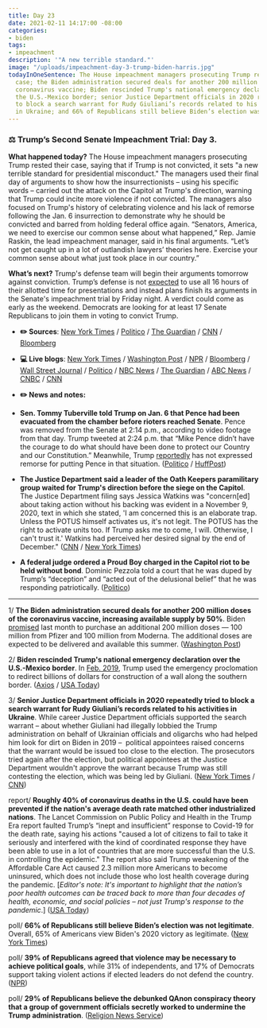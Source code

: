 ```yaml
---
title: Day 23
date: 2021-02-11 14:17:00 -08:00
categories:
- biden
tags:
- impeachment
description: '"A new terrible standard."'
image: "/uploads/impeachment-day-3-trump-biden-harris.jpg"
todayInOneSentence: The House impeachment managers prosecuting Trump rested their
  case; the Biden administration secured deals for another 200 million doses of the
  coronavirus vaccine; Biden rescinded Trump's national emergency declaration over
  the U.S.-Mexico border; senior Justice Department officials in 2020 repeatedly tried
  to block a search warrant for Rudy Giuliani’s records related to his activities
  in Ukraine; and 66% of Republicans still believe Biden’s election was not legitimate.
---
```


### ⚖️ Trump’s Second Senate Impeachment Trial: Day 3.

**What happened today?** The House impeachment managers prosecuting Trump rested their case, saying that if Trump is not convicted, it sets "a new terrible standard for presidential misconduct." The managers used their final day of arguments to show how the insurrectionists – using his specific words – carried out the attack on the Capitol at Trump's direction, warning that Trump could incite more violence if not convicted. The managers also focused on Trump's history of celebrating violence and his lack of remorse following the Jan. 6 insurrection to demonstrate why he should be convicted and barred from holding federal office again. “Senators, America, we need to exercise our common sense about what happened,” Rep. Jamie Raskin, the lead impeachment manager, said in his final arguments. “Let’s not get caught up in a lot of outlandish lawyers’ theories here. Exercise your common sense about what just took place in our country.”

**What’s next?** Trump's defense team will begin their arguments tomorrow against conviction. Trump’s defense is not [expected](https://www.politico.com/news/2021/02/11/trump-impeachment-defense-friday-468694) to use all 16 hours of their allotted time for presentations and instead plans finish its arguments in the Senate's impeachment trial by Friday night. A verdict could come as early as the weekend. Democrats are looking for at least 17 Senate Republicans to join them in voting to convict Trump.

* **✏️ Sources**: [New York Times](https://www.nytimes.com/2021/02/11/us/politics/trump-impeachment.html) / [Politico](https://www.politico.com/news/2021/02/11/trump-impeachment-trial-day-3-468588) / [The Guardian](https://www.theguardian.com/us-news/2021/feb/11/trump-impeachment-trial-democrats-senate) / [CNN](https://www.cnn.com/2021/02/11/politics/senate-impeachment-trial-day-3/index.html) / [Bloomberg](https://www.bloomberg.com/news/articles/2021-02-11/democrats-use-video-trump-s-own-words-in-blaming-him-for-riot?srnd=premium&sref=MIBMEEoj)

* **💻 Live blogs**: [New York Times](https://www.nytimes.com/live/2021/02/11/us/impeachment-trial) / [Washington Post](https://www.washingtonpost.com/politics/2021/02/11/senate-trump-impeachment-trial-live-updates/) / [NPR](https://www.npr.org/sections/trump-impeachment-trial-live-updates/2021/02/09/964619295/watch-live-trumps-2nd-senate-impeachment-trial-begins-tuesday) / [Bloomberg](https://www.bloomberg.com/news/articles/2021-02-11/trump-s-lack-of-remorse-a-focus-for-the-day-impeachment-update?srnd=premium) / [Wall Street Journal](https://www.wsj.com/livecoverage/trump-second-impeachment-trial-2021-02-11?mod=hp_lead_pos1) / [Politico](https://www.politico.com/live-news-updates/2021/02/09/trump-impeachment-trial-live-updates-online-coverage-highlights-210209) / [NBC News](https://www.nbcnews.com/politics/congress/live-blog/2021-02-11-trump-impeachment-trial-live-updates-n1257308) / [The Guardian](https://www.theguardian.com/us-news/live/2021/feb/11/donald-trump-impeachment-senate-trial-live-news-updates) / [ABC News](https://abcnews.go.com/Politics/live-updates/trump-impeachment-trial-live-updates-senate-debate-constitutionality/?id=75741945) / [CNBC](https://www.cnbc.com/2021/02/11/trump-impeachment-trial-live-updates-day-3.html) / [CNN](https://www.cnn.com/politics/live-news/trump-impeachment-trial-02-11-2021/)

* **✏️ News and notes:**

* **Sen. Tommy Tuberville told Trump on Jan. 6 that Pence had been evacuated from the chamber before rioters reached Senate**. Pence was removed from the Senate at 2:14 p.m., according to video footage from that day. Trump tweeted at 2:24 p.m. that “Mike Pence didn’t have the courage to do what should have been done to protect our Country and our Constitution.” Meanwhile, Trump [reportedly](https://www.cnn.com/2021/02/10/politics/donald-trump-mike-pence-impeachment/) has not expressed remorse for putting Pence in that situation. ([Politico](https://www.politico.com/news/2021/02/11/tuberville-pences-evacuation-trump-impeachment-468572) / [HuffPost](https://www.huffpost.com/entry/trump-pence-tweet-capitol-riot-impeachment-trial_n_6024b281c5b6b295bc045640))

* **The Justice Department said a leader of the Oath Keepers paramilitary group waited for Trump's direction before the siege on the Capitol**. The Justice Department filing says Jessica Watkins was "concern\[ed\] about taking action without his backing was evident in a November 9, 2020, text in which she stated, 'I am concerned this is an elaborate trap. Unless the POTUS himself activates us, it's not legit. The POTUS has the right to activate units too. If Trump asks me to come, I will. Otherwise, I can't trust it.' Watkins had perceived her desired signal by the end of December." ([CNN](https://www.cnn.com/2021/02/11/politics/oath-keeper-justice-trump-capitol/index.html) / [New York Times](https://www.nytimes.com/2021/02/11/us/politics/oath-keepers-trump-investigation.html))

* **A federal judge ordered a Proud Boy charged in the Capitol riot to be held without bond**. Dominic Pezzola told a court that he was duped by Trump’s “deception” and “acted out of the delusional belief” that he was responding  patriotically. ([Politico](https://www.politico.com/news/2021/02/10/proud-boy-insurrection-trump-468353))

---

1/ **The Biden administration secured deals for another 200 million doses of the coronavirus vaccine, increasing available supply by 50%**. Biden [promised](https://whatthefuckjusthappenedtoday.com/2021/01/26/day-7/#2-the-biden-administration-plans-to) last month to purchase an additional 200 million doses — 100 million from Pfizer and 100 million from Moderna. The additional doses are expected to be delivered and available this summer. ([Washington Post](https://www.washingtonpost.com/health/2021/02/11/vaccine-supply-biden/))

2/ **Biden rescinded Trump's national emergency declaration over the U.S.-Mexico border**. In [Feb. 2019](https://whatthefuckjusthappenedtoday.com/2019/02/15/day-757/#1-trump-declared-a-national-emergenc), Trump used the emergency proclomation to redirect billions of dollars for construction of a wall along the southern border. ([Axios](https://www.axios.com/biden-national-emergency-border-wall-34ec3c4a-c383-4b92-a833-aebdc3439113.html) / [USA Today](https://www.usatoday.com/story/news/politics/2021/02/11/biden-rescinds-trump-national-emergency-funded-border-wall/6720714002/))

3/ **Senior Justice Department officials in 2020 repeatedly tried to block a search warrant for Rudy Giuliani’s records related to his activities in Ukraine**. While career Justice Department officials supported the search warrant – about whether Giuliani had illegally lobbied the Trump administration on behalf of Ukrainian officials and oligarchs who had helped him look for dirt on Biden in 2019 –  political appointees raised concerns that the warrant would be issued too close to the election. The prosecutors tried again after the election, but political appointees at the Justice Department wouldn't approve the warrant because Trump was still contesting the election, which was being led by Giuliani. ([New York Times](https://www.nytimes.com/2021/02/10/nyregion/giuliani-trump-subpoena.html) / [CNN](https://www.cnn.com/2021/02/10/politics/search-warrant-rudy-giuliani/index.html))

report/ **Roughly 40% of coronavirus deaths in the U.S. could have been prevented if the nation's average death rate matched other industrialized nations**. The Lancet Commission on Public Policy and Health in the Trump Era report faulted Trump’s “inept and insufficient” response to Covid-19 for the death rate, saying his actions "caused a lot of citizens to fail to take it seriously and interfered with the kind of coordinated response they have been able to use in a lot of countries that are more successful than the U.S. in controlling the epidemic." The report also said Trump weakening of the Affordable Care Act caused 2.3 million more Americans to become uninsured, which does not include those who lost health coverage during the pandemic. \[*Editor's note: It's important to highlight that the nation’s poor health outcomes can be traced back to more than four decades of health, economic, and social policies – not just Trump's response to the pandemic*.\] ([USA Today](https://www.usatoday.com/story/news/health/2021/02/11/lancet-commission-donald-trump-covid-19-health-medicare-for-all/4453762001/))

poll/ **66% of Republicans still believe Biden’s election was not legitimate**. Overall, 65% of Americans view Biden's 2020 victory as legitimate. ([New York Times](https://www.nytimes.com/live/2021/02/11/us/impeachment-trial/a-majority-of-republicans-still-view-bidens-election-as-illegitimate-a-poll-finds))

poll/ **39% of Republicans agreed that violence may be necessary to achieve political goals**, while 31% of independents, and 17% of Democrats support taking violent actions if elected leaders do not defend the country. ([NPR](https://www.npr.org/2021/02/11/966498544/a-scary-survey-finding-4-in-10-republicans-say-political-violence-may-be-necessa))

poll/ **29% of Republicans believe the debunked QAnon conspiracy theory that a group of government officials secretly worked to undermine the Trump administration**. ([Religion News Service](https://religionnews.com/2021/02/11/survey-more-than-a-quarter-of-white-evangelicals-believe-core-qanon-conspiracy-theory/))